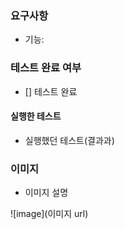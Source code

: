 ### 요구사항

- 기능:  

### 테스트 완료 여부

- [] 테스트 완료

#### 실행한 테스트

- 실행했던 테스트(결과과)

### 이미지
- 이미지 설명

![image](이미지 url)